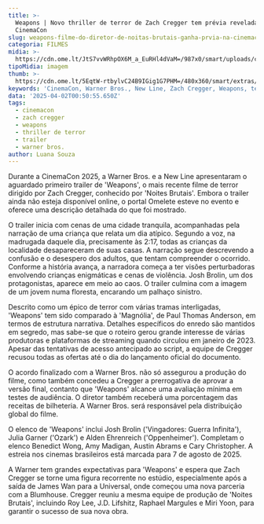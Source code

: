 ```yaml
---
title: >-
  Weapons | Novo thriller de terror de Zach Cregger tem prévia revelada na
  CinemaCon
slug: weapons-filme-do-diretor-de-noitas-brutais-ganha-prvia-na-cinemacon
categoria: FILMES
midia: >-
  https://cdn.ome.lt/JtS7vvWRhpOX6M_a_EuRHl4dVaM=/987x0/smart/uploads/conteudo/fotos/weapons-barbarian.jpg
tipoMidia: imagem
thumb: >-
  https://cdn.ome.lt/5EqtW-rtbylvC24B9IGig1G7PHM=/480x360/smart/extras/conteudos/weapons-barbarian.jpg
keywords: 'CinemaCon, Warner Bros., New Line, Zach Cregger, Weapons, terror, trailer'
data: '2025-04-02T00:50:55.650Z'
tags:
  - cinemacon
  - zach cregger
  - weapons
  - thriller de terror
  - trailer
  - warner bros.
author: Luana Souza
---
```


Durante a CinemaCon 2025, a Warner Bros. e a New Line apresentaram o aguardado primeiro trailer de 'Weapons', o mais recente filme de terror dirigido por Zach Cregger, conhecido por 'Noites Brutais'. Embora o trailer ainda não esteja disponível online, o portal Omelete esteve no evento e oferece uma descrição detalhada do que foi mostrado.

O trailer inicia com cenas de uma cidade tranquila, acompanhadas pela narração de uma criança que relata um dia atípico. Segundo a voz, na madrugada daquele dia, precisamente às 2:17, todas as crianças da localidade desapareceram de suas casas. A narração segue descrevendo a confusão e o desespero dos adultos, que tentam compreender o ocorrido. Conforme a história avança, a narradora começa a ter visões perturbadoras envolvendo crianças enigmáticas e cenas de violência. Josh Brolin, um dos protagonistas, aparece em meio ao caos. O trailer culmina com a imagem de um jovem numa floresta, encarando um palhaço sinistro.

Descrito como um épico de terror com várias tramas interligadas, 'Weapons' tem sido comparado à 'Magnólia', de Paul Thomas Anderson, em termos de estrutura narrativa. Detalhes específicos do enredo são mantidos em segredo, mas sabe-se que o roteiro gerou grande interesse de várias produtoras e plataformas de streaming quando circulou em janeiro de 2023. Apesar das tentativas de acesso antecipado ao script, a equipe de Cregger recusou todas as ofertas até o dia do lançamento oficial do documento.

O acordo finalizado com a Warner Bros. não só assegurou a produção do filme, como também concedeu a Cregger a prerrogativa de aprovar a versão final, contanto que 'Weapons' alcance uma avaliação mínima em testes de audiência. O diretor também receberá uma porcentagem das receitas de bilheteria. A Warner Bros. será responsável pela distribuição global do filme.

O elenco de 'Weapons' inclui Josh Brolin ('Vingadores: Guerra Infinita'), Julia Garner ('Ozark') e Alden Ehrenreich ('Oppenheimer'). Completam o elenco Benedict Wong, Amy Madigan, Austin Abrams e Cary Christopher. A estreia nos cinemas brasileiros está marcada para 7 de agosto de 2025.

A Warner tem grandes expectativas para 'Weapons' e espera que Zach Cregger se torne uma figura recorrente no estúdio, especialmente após a saída de James Wan para a Universal, onde começou uma nova parceria com a Blumhouse. Cregger reuniu a mesma equipe de produção de 'Noites Brutais', incluindo Roy Lee, J.D. Lifshitz, Raphael Margules e Miri Yoon, para garantir o sucesso de sua nova obra.
